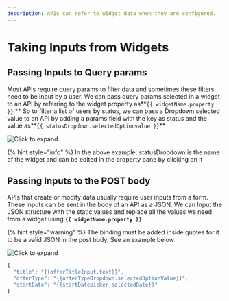 ```yaml
---
description: APIs can refer to widget data when they are configured.
---
```


# Taking Inputs from Widgets

## Passing Inputs to Query params

Most APIs require query params to filter data and sometimes these filters need to be input by a user. We can pass query params selected in a widget to an API by referring to the widget property as**`{{ widgetName.property }}`.** So to filter a list of users by status, we can pass a Dropdown selected value to an API by adding a params field with the key as status and the value as**`{{ statusDropdown.selectedOptionvalue }}`**

![Click to expand](../../.gitbook/assets/query2.gif)

{% hint style="info" %}
In the above example, statusDropdown is the name of the widget and can be edited in the property pane by clicking on it


## Passing Inputs to the POST body

APIs that create or modify data usually require user inputs from a form. These inputs can be sent in the body of an API as a JSON. We can Input the JSON structure with the static values and replace all the values we need from a widget using **`{{ widgetName.property }}`**

{% hint style="warning" %}
The binding must be added inside quotes for it to be a valid JSON in the post body. See an example below


![Click to expand](../../.gitbook/assets/post-body-mov.gif)

```javascript
{
  "title": "{{offerTitleInput.text}}",
  "offerType": "{{offerTypeDropdown.selectedOptionValue}}",
  "startDate": "{{startDatepicker.selectedDate}}"
}
```

